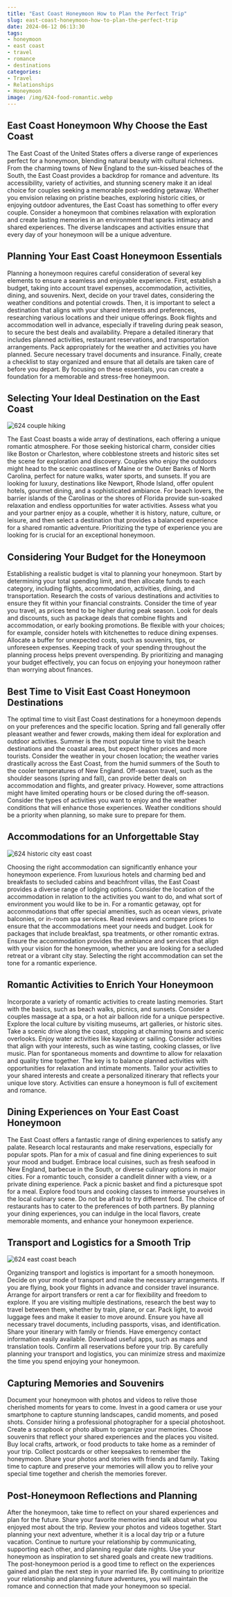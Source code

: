 ```yaml
---
title: "East Coast Honeymoon How to Plan the Perfect Trip"
slug: east-coast-honeymoon-how-to-plan-the-perfect-trip
date: 2024-06-12 06:13:30
tags:
- honeymoon
- east coast
- travel
- romance
- destinations
categories:
- Travel
- Relationships
- Honeymoon
image: /img/624-food-romantic.webp 
---
```

## East Coast Honeymoon  Why Choose the East Coast

The East Coast of the United States offers a diverse range of experiences perfect for a honeymoon, blending natural beauty with cultural richness. From the charming towns of New England to the sun-kissed beaches of the South, the East Coast provides a backdrop for romance and adventure. Its accessibility, variety of activities, and stunning scenery make it an ideal choice for couples seeking a memorable post-wedding getaway. Whether you envision relaxing on pristine beaches, exploring historic cities, or enjoying outdoor adventures, the East Coast has something to offer every couple. Consider a honeymoon that combines relaxation with exploration and create lasting memories in an environment that sparks intimacy and shared experiences. The diverse landscapes and activities ensure that every day of your honeymoon will be a unique adventure.

## Planning Your East Coast Honeymoon Essentials

Planning a honeymoon requires careful consideration of several key elements to ensure a seamless and enjoyable experience. First, establish a budget, taking into account travel expenses, accommodation, activities, dining, and souvenirs. Next, decide on your travel dates, considering the weather conditions and potential crowds. Then, it is important to select a destination that aligns with your shared interests and preferences, researching various locations and their unique offerings. Book flights and accommodation well in advance, especially if traveling during peak season, to secure the best deals and availability. Prepare a detailed itinerary that includes planned activities, restaurant reservations, and transportation arrangements. Pack appropriately for the weather and activities you have planned. Secure necessary travel documents and insurance. Finally, create a checklist to stay organized and ensure that all details are taken care of before you depart. By focusing on these essentials, you can create a foundation for a memorable and stress-free honeymoon.

## Selecting Your Ideal Destination on the East Coast

![624 couple hiking](/img/624-couple-hiking.webp)

The East Coast boasts a wide array of destinations, each offering a unique romantic atmosphere. For those seeking historical charm, consider cities like Boston or Charleston, where cobblestone streets and historic sites set the scene for exploration and discovery. Couples who enjoy the outdoors might head to the scenic coastlines of Maine or the Outer Banks of North Carolina, perfect for nature walks, water sports, and sunsets. If you are looking for luxury, destinations like Newport, Rhode Island, offer opulent hotels, gourmet dining, and a sophisticated ambiance. For beach lovers, the barrier islands of the Carolinas or the shores of Florida provide sun-soaked relaxation and endless opportunities for water activities. Assess what you and your partner enjoy as a couple, whether it is history, nature, culture, or leisure, and then select a destination that provides a balanced experience for a shared romantic adventure. Prioritizing the type of experience you are looking for is crucial for an exceptional honeymoon.

## Considering Your Budget for the Honeymoon

Establishing a realistic budget is vital to planning your honeymoon. Start by determining your total spending limit, and then allocate funds to each category, including flights, accommodation, activities, dining, and transportation. Research the costs of various destinations and activities to ensure they fit within your financial constraints. Consider the time of year you travel, as prices tend to be higher during peak season. Look for deals and discounts, such as package deals that combine flights and accommodation, or early booking promotions. Be flexible with your choices; for example, consider hotels with kitchenettes to reduce dining expenses. Allocate a buffer for unexpected costs, such as souvenirs, tips, or unforeseen expenses. Keeping track of your spending throughout the planning process helps prevent overspending. By prioritizing and managing your budget effectively, you can focus on enjoying your honeymoon rather than worrying about finances.

## Best Time to Visit East Coast Honeymoon Destinations

The optimal time to visit East Coast destinations for a honeymoon depends on your preferences and the specific location. Spring and fall generally offer pleasant weather and fewer crowds, making them ideal for exploration and outdoor activities. Summer is the most popular time to visit the beach destinations and the coastal areas, but expect higher prices and more tourists. Consider the weather in your chosen location; the weather varies drastically across the East Coast, from the humid summers of the South to the cooler temperatures of New England. Off-season travel, such as the shoulder seasons (spring and fall), can provide better deals on accommodation and flights, and greater privacy. However, some attractions might have limited operating hours or be closed during the off-season. Consider the types of activities you want to enjoy and the weather conditions that will enhance those experiences. Weather conditions should be a priority when planning, so make sure to prepare for them.

## Accommodations for an Unforgettable Stay

![624 historic city east coast](/img/624-historic-city-east-coast.webp)

Choosing the right accommodation can significantly enhance your honeymoon experience. From luxurious hotels and charming bed and breakfasts to secluded cabins and beachfront villas, the East Coast provides a diverse range of lodging options. Consider the location of the accommodation in relation to the activities you want to do, and what sort of environment you would like to be in. For a romantic getaway, opt for accommodations that offer special amenities, such as ocean views, private balconies, or in-room spa services. Read reviews and compare prices to ensure that the accommodations meet your needs and budget. Look for packages that include breakfast, spa treatments, or other romantic extras. Ensure the accommodation provides the ambiance and services that align with your vision for the honeymoon, whether you are looking for a secluded retreat or a vibrant city stay. Selecting the right accommodation can set the tone for a romantic experience.

## Romantic Activities to Enrich Your Honeymoon

Incorporate a variety of romantic activities to create lasting memories. Start with the basics, such as beach walks, picnics, and sunsets. Consider a couples massage at a spa, or a hot air balloon ride for a unique perspective. Explore the local culture by visiting museums, art galleries, or historic sites. Take a scenic drive along the coast, stopping at charming towns and scenic overlooks. Enjoy water activities like kayaking or sailing. Consider activities that align with your interests, such as wine tasting, cooking classes, or live music. Plan for spontaneous moments and downtime to allow for relaxation and quality time together. The key is to balance planned activities with opportunities for relaxation and intimate moments. Tailor your activities to your shared interests and create a personalized itinerary that reflects your unique love story. Activities can ensure a honeymoon is full of excitement and romance.

## Dining Experiences on Your East Coast Honeymoon

The East Coast offers a fantastic range of dining experiences to satisfy any palate. Research local restaurants and make reservations, especially for popular spots. Plan for a mix of casual and fine dining experiences to suit your mood and budget. Embrace local cuisines, such as fresh seafood in New England, barbecue in the South, or diverse culinary options in major cities. For a romantic touch, consider a candlelit dinner with a view, or a private dining experience. Pack a picnic basket and find a picturesque spot for a meal. Explore food tours and cooking classes to immerse yourselves in the local culinary scene. Do not be afraid to try different food. The choice of restaurants has to cater to the preferences of both partners. By planning your dining experiences, you can indulge in the local flavors, create memorable moments, and enhance your honeymoon experience.

## Transport and Logistics for a Smooth Trip

![624 east coast beach](/img/624-east-coast-beach.webp)

Organizing transport and logistics is important for a smooth honeymoon. Decide on your mode of transport and make the necessary arrangements. If you are flying, book your flights in advance and consider travel insurance. Arrange for airport transfers or rent a car for flexibility and freedom to explore. If you are visiting multiple destinations, research the best way to travel between them, whether by train, plane, or car. Pack light, to avoid luggage fees and make it easier to move around. Ensure you have all necessary travel documents, including passports, visas, and identification. Share your itinerary with family or friends. Have emergency contact information easily available. Download useful apps, such as maps and translation tools. Confirm all reservations before your trip. By carefully planning your transport and logistics, you can minimize stress and maximize the time you spend enjoying your honeymoon.

## Capturing Memories and Souvenirs

Document your honeymoon with photos and videos to relive those cherished moments for years to come. Invest in a good camera or use your smartphone to capture stunning landscapes, candid moments, and posed shots. Consider hiring a professional photographer for a special photoshoot. Create a scrapbook or photo album to organize your memories. Choose souvenirs that reflect your shared experiences and the places you visited. Buy local crafts, artwork, or food products to take home as a reminder of your trip. Collect postcards or other keepsakes to remember the honeymoon. Share your photos and stories with friends and family. Taking time to capture and preserve your memories will allow you to relive your special time together and cherish the memories forever.

## Post-Honeymoon Reflections and Planning

After the honeymoon, take time to reflect on your shared experiences and plan for the future. Share your favorite memories and talk about what you enjoyed most about the trip. Review your photos and videos together. Start planning your next adventure, whether it is a local day trip or a future vacation. Continue to nurture your relationship by communicating, supporting each other, and planning regular date nights. Use your honeymoon as inspiration to set shared goals and create new traditions. The post-honeymoon period is a good time to reflect on the experiences gained and plan the next step in your married life. By continuing to prioritize your relationship and planning future adventures, you will maintain the romance and connection that made your honeymoon so special.

